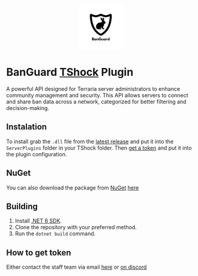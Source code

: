 <p align="center">
  <img src="https://github.com/BanGuard-TShock/plugin/blob/main/logo.png?raw=true" alt="alt text" height="120px">
</p>

# BanGuard [TShock](https://github.com/Pryaxis/TShock) Plugin

A powerful API designed for Terraria server administrators to enhance community management and security. This API allows servers to connect and share ban data across a network, categorized for better filtering and decision-making.

## Instalation

To install grab the `.dll` file from the [latest release](https://github.com/BanGuard-TShock/plugin/releases/latest) and put it into the `ServerPlugins` folder in your TShock folder. Then [get a token](#how-to-get-token) and put it into the plugin configuration.

## NuGet

You can also download the package from [NuGet](https://www.nuget.org) [here](https://www.nuget.org/packages/BanGuard)

## Building

1. Install [.NET 6 SDK](https://dotnet.microsoft.com/en-us/download/dotnet/6.0).
2. Clone the repository with your preferred method.
3. Run the `dotnet build` command.

## How to get token
Either contact the staff team via email [here](mailto:contact@banguard.uk) or [on discord](https://discord.com/users/823978430294392883)

